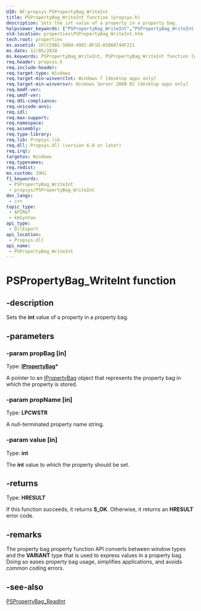 ```yaml
---
UID: NF:propsys.PSPropertyBag_WriteInt
title: PSPropertyBag_WriteInt function (propsys.h)
description: Sets the int value of a property in a property bag.
helpviewer_keywords: ["PSPropertyBag_WriteInt","PSPropertyBag_WriteInt function [Windows Properties]","properties.PSPropertyBag_WriteInt","propsys/PSPropertyBag_WriteInt","shell.PSPropertyBag_WriteInt","shell_PSPropertyBag_WriteInt"]
old-location: properties\PSPropertyBag_WriteInt.htm
tech.root: properties
ms.assetid: 1FCC59B1-5084-4981-8F1D-A5860744F221
ms.date: 12/05/2018
ms.keywords: PSPropertyBag_WriteInt, PSPropertyBag_WriteInt function [Windows Properties], properties.PSPropertyBag_WriteInt, propsys/PSPropertyBag_WriteInt, shell.PSPropertyBag_WriteInt, shell_PSPropertyBag_WriteInt
req.header: propsys.h
req.include-header: 
req.target-type: Windows
req.target-min-winverclnt: Windows 7 [desktop apps only]
req.target-min-winversvr: Windows Server 2008 R2 [desktop apps only]
req.kmdf-ver: 
req.umdf-ver: 
req.ddi-compliance: 
req.unicode-ansi: 
req.idl: 
req.max-support: 
req.namespace: 
req.assembly: 
req.type-library: 
req.lib: Propsys.lib
req.dll: Propsys.dll (version 6.0 or later)
req.irql: 
targetos: Windows
req.typenames: 
req.redist: 
ms.custom: 19H1
f1_keywords:
 - PSPropertyBag_WriteInt
 - propsys/PSPropertyBag_WriteInt
dev_langs:
 - c++
topic_type:
 - APIRef
 - kbSyntax
api_type:
 - DllExport
api_location:
 - Propsys.dll
api_name:
 - PSPropertyBag_WriteInt
---
```


# PSPropertyBag_WriteInt function


## -description

Sets the <b>int</b> value of a property in a property bag.

## -parameters

### -param propBag [in]

Type: <b><a href="https://docs.microsoft.com/previous-versions/windows/internet-explorer/ie-developer/platform-apis/aa768196(v=vs.85)">IPropertyBag</a>*</b>

A pointer to an <a href="https://docs.microsoft.com/previous-versions/windows/internet-explorer/ie-developer/platform-apis/aa768196(v=vs.85)">IPropertyBag</a> object that represents the property bag in which the property is stored.

### -param propName [in]

Type: <b>LPCWSTR</b>

A null-terminated property name string.

### -param value [in]

Type: <b>int</b>

The <b>int</b> value to which the property should be set.

## -returns

Type: <b>HRESULT</b>

If this function succeeds, it returns <b xmlns:loc="http://microsoft.com/wdcml/l10n">S_OK</b>. Otherwise, it returns an <b xmlns:loc="http://microsoft.com/wdcml/l10n">HRESULT</b> error code.

## -remarks

The property bag property function API converts between window types and the <b>VARIANT</b> type that is used to express values in a property bag. Doing so eases property bag usage, simplifies applications, and avoids common coding errors.

## -see-also

<a href="https://docs.microsoft.com/windows/desktop/api/propsys/nf-propsys-pspropertybag_readint">PSPropertyBag_ReadInt</a>

